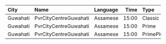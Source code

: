 | City     | Name                  | Language |  Time | Type      | Price | Capacity | Booked |
| :------- | :-------------------- | :------- | ----: | :-------- | ----: | -------: | -----: |
| Guwahati | PvrCityCentreGuwahati | Assamese | 15:00 | Classic   |  160₹ |       40 |     20 |
| Guwahati | PvrCityCentreGuwahati | Assamese | 15:00 | Prime     |  180₹ |       82 |     44 |
| Guwahati | PvrCityCentreGuwahati | Assamese | 15:00 | PrimePlus |  200₹ |       13 |      7 |